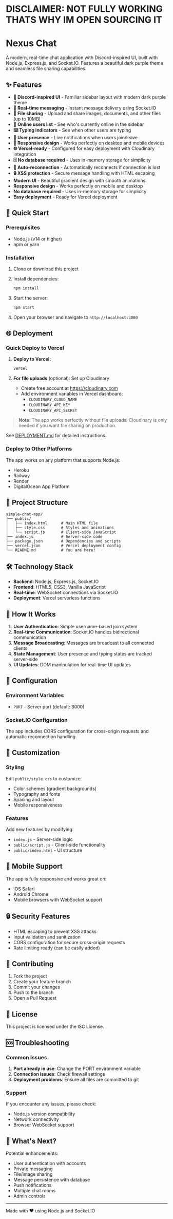# DISCLAIMER: NOT FULLY WORKING THATS WHY IM OPEN SOURCING IT

# Nexus Chat

A modern, real-time chat application with Discord-inspired UI, built with Node.js, Express.js, and Socket.IO. Features a beautiful dark purple theme and seamless file sharing capabilities.

## ✨ Features

- **🎨 Discord-inspired UI** - Familiar sidebar layout with modern dark purple theme
- **💬 Real-time messaging** - Instant message delivery using Socket.IO
- **📎 File sharing** - Upload and share images, documents, and other files (up to 10MB)
- **👥 Online users list** - See who's currently online in the sidebar
- **⌨️ Typing indicators** - See when other users are typing
- **🔔 User presence** - Live notifications when users join/leave
- **📱 Responsive design** - Works perfectly on desktop and mobile devices
- **🌐 Vercel-ready** - Configured for easy deployment with Cloudinary integration
- **🗄️ No database required** - Uses in-memory storage for simplicity
- **🔄 Auto-reconnection** - Automatically reconnects if connection is lost
- **🔒 XSS protection** - Secure message handling with HTML escaping
- **Modern UI** - Beautiful gradient design with smooth animations
- **Responsive design** - Works perfectly on mobile and desktop
- **No database required** - Uses in-memory storage for simplicity
- **Easy deployment** - Ready for Vercel deployment

## 🚀 Quick Start

### Prerequisites

- Node.js (v14 or higher)
- npm or yarn

### Installation

1. Clone or download this project
2. Install dependencies:
   ```bash
   npm install
   ```

3. Start the server:
   ```bash
   npm start
   ```

4. Open your browser and navigate to `http://localhost:3000`

## 🌐 Deployment

### Quick Deploy to Vercel

1. **Deploy to Vercel:**
   ```bash
   vercel
   ```

2. **For file uploads** (optional): Set up Cloudinary
   - Create free account at https://cloudinary.com
   - Add environment variables in Vercel dashboard:
     - `CLOUDINARY_CLOUD_NAME`
     - `CLOUDINARY_API_KEY`
     - `CLOUDINARY_API_SECRET`

> **Note**: The app works perfectly without file uploads! Cloudinary is only needed if you want file sharing on production.

See [DEPLOYMENT.md](./DEPLOYMENT.md) for detailed instructions.

### Deploy to Other Platforms

The app works on any platform that supports Node.js:
- Heroku
- Railway
- Render
- DigitalOcean App Platform

## 📁 Project Structure

```
simple-chat-app/
├── public/
│   ├── index.html      # Main HTML file
│   ├── style.css       # Styles and animations
│   └── script.js       # Client-side JavaScript
├── index.js            # Server-side code
├── package.json        # Dependencies and scripts
├── vercel.json         # Vercel deployment config
└── README.md           # You are here!
```

## 🛠️ Technology Stack

- **Backend**: Node.js, Express.js, Socket.IO
- **Frontend**: HTML5, CSS3, Vanilla JavaScript
- **Real-time**: WebSocket connections via Socket.IO
- **Deployment**: Vercel serverless functions

## 🎯 How It Works

1. **User Authentication**: Simple username-based join system
2. **Real-time Communication**: Socket.IO handles bidirectional communication
3. **Message Broadcasting**: Messages are broadcast to all connected clients
4. **State Management**: User presence and typing states are tracked server-side
5. **UI Updates**: DOM manipulation for real-time UI updates

## 🔧 Configuration

### Environment Variables

- `PORT` - Server port (default: 3000)

### Socket.IO Configuration

The app includes CORS configuration for cross-origin requests and automatic reconnection handling.

## 🎨 Customization

### Styling

Edit `public/style.css` to customize:
- Color schemes (gradient backgrounds)
- Typography and fonts
- Spacing and layout
- Mobile responsiveness

### Features

Add new features by modifying:
- `index.js` - Server-side logic
- `public/script.js` - Client-side functionality
- `public/index.html` - UI structure

## 📱 Mobile Support

The app is fully responsive and works great on:
- iOS Safari
- Android Chrome
- Mobile browsers with WebSocket support

## 🔒 Security Features

- HTML escaping to prevent XSS attacks
- Input validation and sanitization
- CORS configuration for secure cross-origin requests
- Rate limiting ready (can be easily added)

## 🤝 Contributing

1. Fork the project
2. Create your feature branch
3. Commit your changes
4. Push to the branch
5. Open a Pull Request

## 📄 License

This project is licensed under the ISC License.

## 🆘 Troubleshooting

### Common Issues

1. **Port already in use**: Change the PORT environment variable
2. **Connection issues**: Check firewall settings
3. **Deployment problems**: Ensure all files are committed to git

### Support

If you encounter any issues, please check:
- Node.js version compatibility
- Network connectivity
- Browser WebSocket support

## 🎉 What's Next?

Potential enhancements:
- User authentication with accounts
- Private messaging
- File/image sharing
- Message persistence with database
- Push notifications
- Multiple chat rooms
- Admin controls

---

Made with ❤️ using Node.js and Socket.IO

